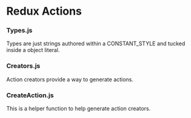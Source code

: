 # Redux Actions

### Types.js

Types are just strings authored within a CONSTANT_STYLE and tucked
inside a object literal.

### Creators.js

Action creators provide a way to generate actions.

### CreateAction.js

This is a helper function to help generate action creators.
